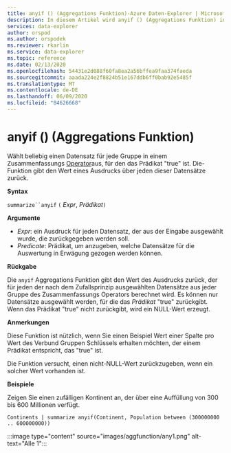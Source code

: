 ```yaml
---
title: anyif () (Aggregations Funktion)-Azure Daten-Explorer | Microsoft-Dokumentation
description: In diesem Artikel wird anyif () (Aggregations Funktion) in Azure Daten-Explorer beschrieben.
services: data-explorer
author: orspod
ms.author: orspodek
ms.reviewer: rkarlin
ms.service: data-explorer
ms.topic: reference
ms.date: 02/13/2020
ms.openlocfilehash: 54431e2d088f60fa8ea2a56bffea9faa374faeda
ms.sourcegitcommit: aaada224e2f8824b51e167ddb6ff0bab92e5485f
ms.translationtype: MT
ms.contentlocale: de-DE
ms.lasthandoff: 06/09/2020
ms.locfileid: "84626668"
---
```

# <a name="anyif-aggregation-function"></a>anyif () (Aggregations Funktion)

Wählt beliebig einen Datensatz für jede Gruppe in einem Zusammenfassungs [Operator](summarizeoperator.md)aus, für den das Prädikat "true" ist. Die-Funktion gibt den Wert eines Ausdrucks über jeden dieser Datensätze zurück.

**Syntax**

`summarize``anyif` `(` *Expr*, *Prädikat*`)`

**Argumente**

* *Expr*: ein Ausdruck für jeden Datensatz, der aus der Eingabe ausgewählt wurde, die zurückgegeben werden soll.
* *Predicate*: Prädikat, um anzugeben, welche Datensätze für die Auswertung in Erwägung gezogen werden können.

**Rückgabe**

Die `anyif` Aggregations Funktion gibt den Wert des Ausdrucks zurück, der für jeden der nach dem Zufallsprinzip ausgewählten Datensätze aus jeder Gruppe des Zusammenfassungs Operators berechnet wird. Es können nur Datensätze ausgewählt werden, für die das *Prädikat* "true" zurückgibt. Wenn das Prädikat "true" nicht zurückgibt, wird ein NULL-Wert erzeugt.

**Anmerkungen**

Diese Funktion ist nützlich, wenn Sie einen Beispiel Wert einer Spalte pro Wert des Verbund Gruppen Schlüssels erhalten möchten, der einem Prädikat entspricht, das "true" ist.

Die Funktion versucht, einen nicht-NULL-Wert zurückzugeben, wenn ein solcher Wert vorhanden ist.

**Beispiele**

Zeigen Sie einen zufälligen Kontinent an, der über eine Auffüllung von 300 bis 600 Millionen verfügt.

```kusto
Continents | summarize anyif(Continent, Population between (300000000 .. 600000000))
```

:::image type="content" source="images/aggfunction/any1.png" alt-text="Alle 1":::
